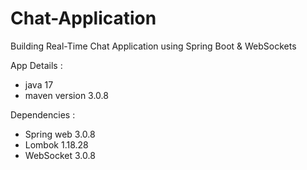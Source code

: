 # Chat-Application
Building  Real-Time Chat Application using Spring Boot &amp; WebSockets

App Details :
- java 17
- maven version 3.0.8

Dependencies :

- Spring web 3.0.8
- Lombok 1.18.28
- WebSocket 3.0.8